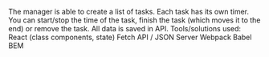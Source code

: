 The manager is able to create a list of tasks. Each task has its own
timer. You can start/stop the time of the task, finish the task (which
moves it to the end) or remove the task. All data is saved in API.
Tools/solutions used: React (class components, state)
Fetch API / JSON Server
Webpack
Babel
BEM
